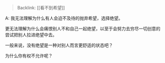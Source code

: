 > Backlink: [[看不到希望]]

A: 我无法理解为什么有人会迫不及待的抛弃希望，选择绝望。  

更无法理解为什么会痛恨别人不和自己一起绝望，以至于会努力去穷尽一切创意的尝试把别人拉进绝望中去。  

一般来说，没有绝望是一种对别人而言更舒适的状态吧？  

为什么你有权不允许呢？

